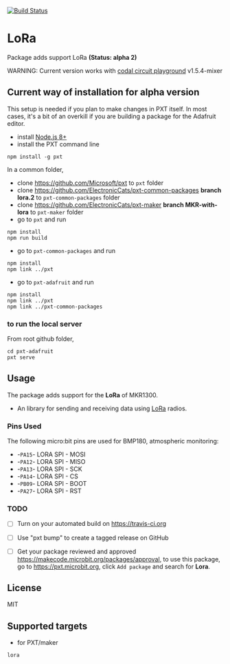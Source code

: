 [![Build Status](https://travis-ci.org/ElectronicCats/pxt-lora.svg?branch=master)](https://travis-ci.org/ElectronicCats/pxt-lora) 

# LoRa

Package adds support LoRa **(Status: alpha 2)**

WARNING: Current version works with [codal circuit playground](https://github.com/ElectronicCats/codal-circuit-playground/releases/tag/v1.5.4-mixer) v1.5.4-mixer 

## Current way of installation for alpha version

This setup is needed if you plan to make changes in PXT itself. In most cases, it's a bit of an overkill
if you are building a package for the Adafruit editor.

* install [Node.js 8+](https://nodejs.org/en/download/)
* install the PXT command line
```
npm install -g pxt
```

In a common folder,

* clone https://github.com/Microsoft/pxt to ``pxt`` folder
* clone https://github.com/ElectronicCats/pxt-common-packages **branch lora.2** to ``pxt-common-packages`` folder
* clone https://github.com/ElectronicCats/pxt-maker **branch MKR-with-lora** to ``pxt-maker`` folder
* go to ``pxt`` and run

```
npm install
npm run build
```

* go to ``pxt-common-packages`` and run

```
npm install
npm link ../pxt
```

* go to ``pxt-adafruit`` and run

```
npm install
npm link ../pxt
npm link ../pxt-common-packages
```

### to run the local server

From root github folder,

```
cd pxt-adafruit
pxt serve
```

## Usage

The package adds support for the **LoRa** of MKR1300.
 
* An library for sending and receiving data using [LoRa](https://www.semtech.com/technology/lora) radios.	

### Pins Used 

The following micro:bit pins are used for BMP180, atmospheric monitoring:  

*  -``PA15``- LORA SPI - MOSI
*  -``PA12``- LORA SPI - MISO
*  -``PA13``- LORA SPI - SCK
*  -``PA14``- LORA SPI - CS
*  -``PB09``- LORA SPI - BOOT
*  -``PA27``- LORA SPI - RST

### TODO
- [ ] Turn on your automated build on https://travis-ci.org
- [ ] Use "pxt bump" to create a tagged release on GitHub
- [ ] Get your package reviewed and approved https://makecode.microbit.org/packages/approval, to use this package, go to https://pxt.microbit.org, click ``Add package`` and search for **Lora**.


## License

MIT

## Supported targets

* for PXT/maker

```package
lora
```

